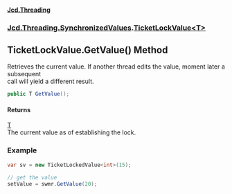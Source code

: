 #### [Jcd.Threading](index.md 'index')
### [Jcd.Threading.SynchronizedValues](Jcd.Threading.SynchronizedValues.md 'Jcd.Threading.SynchronizedValues').[TicketLockValue&lt;T&gt;](Jcd.Threading.SynchronizedValues.TicketLockValue_T_.md 'Jcd.Threading.SynchronizedValues.TicketLockValue<T>')

## TicketLockValue<T>.GetValue() Method

Retrieves the current value. If another thread edits the value, moment later a subsequent  
call will yield a different result.

```csharp
public T GetValue();
```

#### Returns
[T](Jcd.Threading.SynchronizedValues.TicketLockValue_T_.md#Jcd.Threading.SynchronizedValues.TicketLockValue_T_.T 'Jcd.Threading.SynchronizedValues.TicketLockValue<T>.T')  
The current value as of establishing the lock.

### Example
  
```csharp  
var sv = new TicketLockedValue<int>(15);  
  
// get the value  
setValue = swmr.GetValue(20);  
```